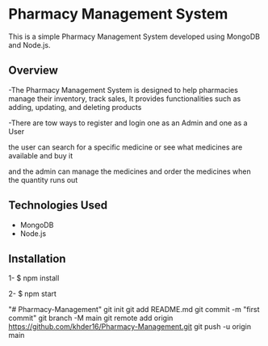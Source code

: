 
# Pharmacy Management System

This is a simple Pharmacy Management System developed using MongoDB and Node.js.

## Overview

-The Pharmacy Management System is designed to help pharmacies manage their inventory, track sales, It provides functionalities such as adding, updating, and deleting products 

-There are tow ways to register and login one as an Admin and one as a User

the user can search for a specific medicine or see what medicines are available and buy it 

and the admin can manage the medicines and order the medicines when the quantity runs out
## Technologies Used

- MongoDB
- Node.js

## Installation

1- $ npm install

2- $ npm start

"# Pharmacy-Management"  git init git add README.md git commit -m "first commit" git branch -M main git remote add origin https://github.com/khder16/Pharmacy-Management.git git push -u origin main
